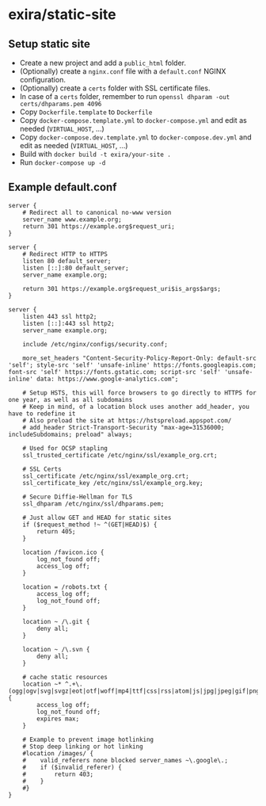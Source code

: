 # exira/static-site

## Setup static site

 * Create a new project and add a `public_html` folder.
 * (Optionally) create a `nginx.conf` file with a `default.conf` NGINX configuration.
 * (Optionally) create a `certs` folder with SSL certificate files.
 * In case of a `certs` folder, remember to run `openssl dhparam -out certs/dhparams.pem 4096`
 * Copy `Dockerfile.template` to `Dockerfile`
 * Copy `docker-compose.template.yml` to `docker-compose.yml` and edit as needed (`VIRTUAL_HOST`, ...)
 * Copy `docker-compose.dev.template.yml` to `docker-compose.dev.yml` and edit as needed (`VIRTUAL_HOST`, ...)
 * Build with `docker build -t exira/your-site .`
 * Run `docker-compose up -d`

## Example default.conf

```
server {
    # Redirect all to canonical no-www version
    server_name www.example.org;
    return 301 https://example.org$request_uri;
}

server {
    # Redirect HTTP to HTTPS
    listen 80 default_server;
    listen [::]:80 default_server;
    server_name example.org;

    return 301 https://example.org$request_uri$is_args$args;
}

server {
    listen 443 ssl http2;
    listen [::]:443 ssl http2;
    server_name example.org;

    include /etc/nginx/configs/security.conf;

    more_set_headers "Content-Security-Policy-Report-Only: default-src 'self'; style-src 'self' 'unsafe-inline' https://fonts.googleapis.com; font-src 'self' https://fonts.gstatic.com; script-src 'self' 'unsafe-inline' data: https://www.google-analytics.com";

    # Setup HSTS, this will force browsers to go directly to HTTPS for one year, as well as all subdomains
    # Keep in mind, of a location block uses another add_header, you have to redefine it
    # Also preload the site at https://hstspreload.appspot.com/
    # add_header Strict-Transport-Security "max-age=31536000; includeSubdomains; preload" always;

    # Used for OCSP stapling
    ssl_trusted_certificate /etc/nginx/ssl/example_org.crt;

    # SSL Certs
    ssl_certificate /etc/nginx/ssl/example_org.crt;
    ssl_certificate_key /etc/nginx/ssl/example_org.key;

    # Secure Diffie-Hellman for TLS
    ssl_dhparam /etc/nginx/ssl/dhparams.pem;

    # Just allow GET and HEAD for static sites
    if ($request_method !~ ^(GET|HEAD)$) {
        return 405;
    }

    location /favicon.ico {
        log_not_found off;
        access_log off;
    }

    location = /robots.txt {
        access_log off;
        log_not_found off;
    }

    location ~ /\.git {
        deny all;
    }

    location ~ /\.svn {
        deny all;
    }

    # cache static resources
    location ~* ^.+\.(ogg|ogv|svg|svgz|eot|otf|woff|mp4|ttf|css|rss|atom|js|jpg|jpeg|gif|png|ico|zip|tgz|gz|rar|bz2|doc|xls|exe|ppt|tar|mid|midi|wav|bmp|rtf)$ {
        access_log off;
        log_not_found off;
        expires max;
    }

    # Example to prevent image hotlinking
    # Stop deep linking or hot linking
    #location /images/ {
    #    valid_referers none blocked server_names ~\.google\.;
    #    if ($invalid_referer) {
    #        return 403;
    #    }
    #}
}
```
